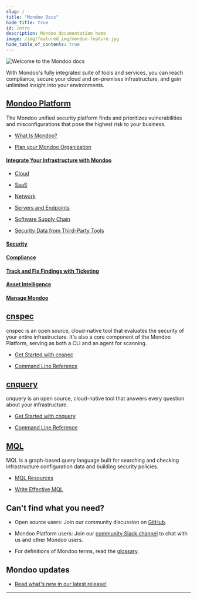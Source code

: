 ```yaml
---
slug: /
title: "Mondoo Docs"
hide_title: true
id: intro
description: Mondoo documentation home
image: /img/featured_img/mondoo-feature.jpg
hide_table_of_contents: true
---
```


![Welcome to the Mondoo docs](/img/docs-home-banner.png)

With Mondoo's fully integrated suite of tools and services, you can reach compliance, secure your cloud and on-premises infrastructure, and gain unlimited insight into your environments.

## [Mondoo Platform](/platform/home/)

The Mondoo unified security platform finds and prioritizes vulnerabilities and misconfigurations that pose the highest risk to your business.

- [What Is Mondoo?](/platform/start/plat-what-is/)

- [Plan your Mondoo Organization](/platform/start/organize/overview/)

#### [Integrate Your Infrastructure with Mondoo](/platform/infra/overview/)

- [Cloud](/platform/infra/cloud/overview/)

- [SaaS](/platform/infra/saas/overview/)

- [Network](/platform/infra/networking/overview/)

- [Servers and Endpoints](/platform/infra/opsys/osoverview/)

- [Software Supply Chain](/platform/infra/supply/overview/)

- [Security Data from Third-Party Tools](/platform/infra/imports/overview/)

#### [Security](/platform/security/overview/)

#### [Compliance](/platform/compliance/overview/)

#### [Track and Fix Findings with Ticketing](/platform/ticketing/overview/)

#### [Asset Intelligence](/platform/intel/overview/)

#### [Manage Mondoo](/platform/maintain/overview/)

## [cnspec](/cnspec/home/)

cnspec is an open source, cloud-native tool that evaluates the security of your entire infrastructure. It's also a core component of the Mondoo Platform, serving as both a CLI and an agent for scanning.

- [Get Started with cnspec](cnspec/)

- [Command Line Reference](/cnspec/cli/cnspec/)

## [cnquery](/cnquery/home)

cnquery is an open source, cloud-native tool that answers every question about your infrastructure.

- [Get Started with cnquery](cnquery/)

- [Command Line Reference](/cnquery/cli/cnquery/)

## [MQL](/mql/home/)

MQL is a graph-based query language built for searching and checking infrastructure configuration data and building security policies.

- [MQL Resources](/mql/resources/)

- [Write Effective MQL](/mql/mql.write/)

## Can't find what you need?

- Open source users: Join our community discussion on <a href="https://github.com/orgs/mondoohq/discussions">GitHub</a>.

- Mondoo Platform users: Join our <a href="https://mondoo.link/slack">community Slack channel</a> to chat with us and other Mondoo users.

- For definitions of Mondoo terms, read the [glossary](/glossary/).

## Mondoo updates

- [Read what's new in our latest release!](releases)

---
